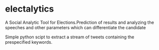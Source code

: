 electalytics
============

A Social Analytic Tool for Elections.Prediction of results and analyzing the speeches and other parameters which can differentiate the candidate

Simple python scipt to extract a stream of tweets containing the prespecified keywords.

